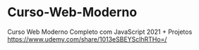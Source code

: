 # Curso-Web-Moderno
Curso Web Moderno Completo com JavaScript 2021 + Projetos
https://www.udemy.com/share/1013eSBEYSclhRTHo=/
